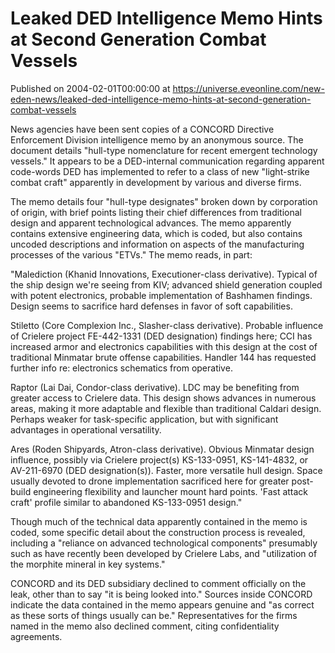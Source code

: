 # Leaked DED Intelligence Memo Hints at Second Generation Combat Vessels
Published on 2004-02-01T00:00:00 at https://universe.eveonline.com/new-eden-news/leaked-ded-intelligence-memo-hints-at-second-generation-combat-vessels

News agencies have been sent copies of a CONCORD Directive Enforcement Division intelligence memo by an anonymous source. The document details "hull-type nomenclature for recent emergent technology vessels." It appears to be a DED-internal communication regarding apparent code-words DED has implemented to refer to a class of new "light-strike combat craft" apparently in development by various and diverse firms.   
  
The memo details four "hull-type designates" broken down by corporation of origin, with brief points listing their chief differences from traditional design and apparent technological advances. The memo apparently contains extensive engineering data, which is coded, but also contains uncoded descriptions and information on aspects of the manufacturing processes of the various "ETVs." The memo reads, in part:   
  
"Malediction (Khanid Innovations, Executioner-class derivative). Typical of the ship design we're seeing from KIV; advanced shield generation coupled with potent electronics, probable implementation of Bashhamen findings. Design seems to sacrifice hard defenses in favor of soft capabilities.   
  
Stiletto (Core Complexion Inc., Slasher-class derivative). Probable influence of Crielere project FE-442-1331 (DED designation) findings here; CCI has increased armor and electronics capabilities with this design at the cost of traditional Minmatar brute offense capabilities. Handler 144 has requested further info re: electronics schematics from operative.   
  
Raptor (Lai Dai, Condor-class derivative). LDC may be benefiting from greater access to Crielere data. This design shows advances in numerous areas, making it more adaptable and flexible than traditional Caldari design. Perhaps weaker for task-specific application, but with significant advantages in operational versatility.   
  
Ares (Roden Shipyards, Atron-class derivative). Obvious Minmatar design influence, possibly via Crielere project(s) KS-133-0951, KS-141-4832, or AV-211-6970 (DED designation(s)). Faster, more versatile hull design. Space usually devoted to drone implementation sacrificed here for greater post-build engineering flexibility and launcher mount hard points. 'Fast attack craft' profile similar to abandoned KS-133-0951 design."   
  
Though much of the technical data apparently contained in the memo is coded, some specific detail about the construction process is revealed, including a "reliance on advanced technological components" presumably such as have recently been developed by Crielere Labs, and "utilization of the morphite mineral in key systems."   
  
CONCORD and its DED subsidiary declined to comment officially on the leak, other than to say "it is being looked into." Sources inside CONCORD indicate the data contained in the memo appears genuine and "as correct as these sorts of things usually can be." Representatives for the firms named in the memo also declined comment, citing confidentiality agreements.
